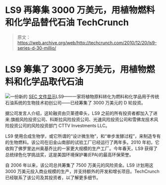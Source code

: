 # LS9 再筹集 3000 万美元，用植物燃料和化学品替代石油 TechCrunch

> 原文：<https://web.archive.org/web/http://techcrunch.com/2010/12/20/ls9-series-d-30-millio/>

# LS9 筹集了 3000 多万美元，用植物燃料和化学品取代石油

![](img/b9e02ba768723054105f07246a729927.png)一份新的 [SEC 文件显示](https://web.archive.org/web/20230204074706/http://sec.gov/Archives/edgar/data/1416097/000141609710000004/xslFormDX01/primary_doc.xml)LS9——一家将植物原料转化为燃料和化学品用于传统石油系统的生物技术初创公司——已经筹集了 3000 万美元的 D 轮投资。

据公司发言人介绍，这轮融资由贝莱德牵头，LS9 之前的所有投资者都加入了进来:旗舰风险投资公司、科斯拉风险投资公司、光速风险投资公司和雪佛龙技术风险投资公司的风险投资部门 CTTV Investments LLC。

LS9 使用合成生物学，或它所谓的“设计微生物”，和“单步发酵过程”，来制造专有的生物燃料。该公司在旧金山南部的试验工厂已经运行了两年多。2010 年初，它收购了佛罗里达州奥基乔比的一家更大规模的生产工厂。今年春天，LS9 获得了总统绿色化学挑战奖，这是美国环境保护署(EPA)的最高环保荣誉。

自 2006 年以来，该公司总共筹集了 7500 万美元的风险资金。LS9 计划用这 3000 万美元投入商业规模的生产，并支持额外的开发和增长项目。TechCrunch 已经联系了该公司及其投资者，以了解更多细节。